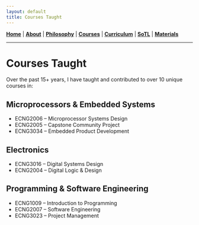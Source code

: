 ```yaml
---
layout: default
title: Courses Taught
---
```

**[Home](index.md)** | **[About](about.md)** | **[Philosophy](philosophy.md)** | **[Courses](courses.md)** | **[Curriculum](curriculum.md)** | **[SoTL](sotl.md)** | **[Materials](materials.md)**

---

# Courses Taught

Over the past 15+ years, I have taught and contributed to over 10 unique courses in:

## Microprocessors & Embedded Systems
- ECNG2006 – Microprocessor Systems Design
- ECNG2005 – Capstone Community Project
- ECNG3034 – Embedded Product Development

## Electronics
- ECNG3016 – Digital Systems Design
- ECNG2004 – Digital Logic & Design

## Programming & Software Engineering
- ECNG1009 – Introduction to Programming
- ECNG2007 – Software Engineering
- ECNG3023 – Project Management
